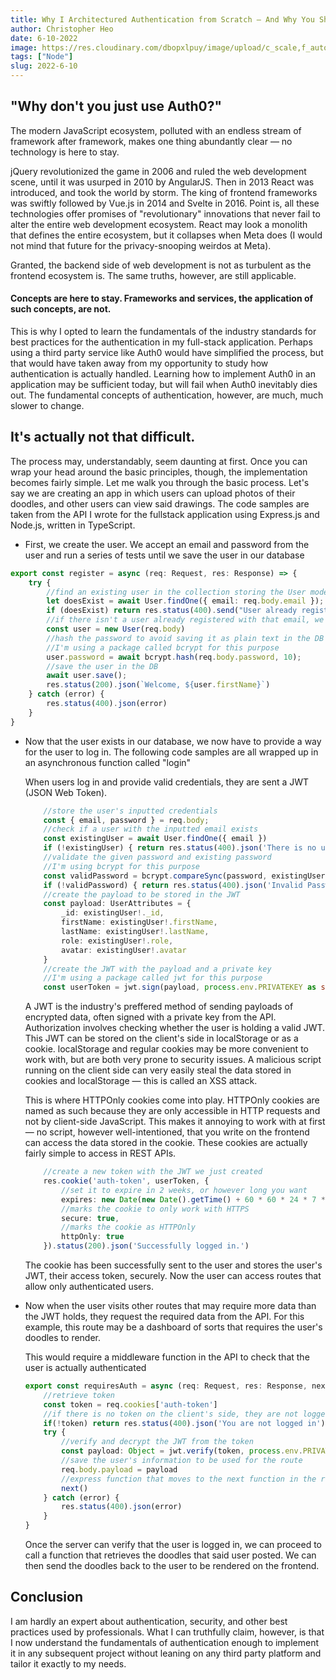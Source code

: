 ```yaml
---
title: Why I Architectured Authentication from Scratch — And Why You Should Too
author: Christopher Heo
date: 6-10-2022
image: https://res.cloudinary.com/dbopxlpuy/image/upload/c_scale,f_auto,q_auto,w_600/v1655155406/Articles/cybersecure_x1dgyb.jpg
tags: ["Node"]
slug: 2022-6-10
---
```


## "Why don't you just use Auth0?"

The modern JavaScript ecosystem, polluted with an endless stream of framework after framework, makes one thing abundantly clear — no technology is here to stay.  

jQuery revolutionized the game in 2006 and ruled the web development scene, until it was usurped in 2010 by AngularJS. Then in 2013 React was introduced, and took the world by storm. The king of frontend frameworks was swiftly followed by Vue.js in 2014 and Svelte in 2016. Point is, all these technologies offer promises of "revolutionary" innovations that never fail to alter the entire web development ecosystem. React may look a monolith that defines the entire ecosystem, but it collapses when Meta does (I would not mind that future for the privacy-snooping weirdos at Meta).

Granted, the backend side of web development is not as turbulent as the frontend ecosystem is. The same truths, however, are still applicable. 

#### Concepts are here to stay. Frameworks and services, the application of such concepts, are not.

This is why I opted to learn the fundamentals of the industry standards for best practices for the authentication in my full-stack application. Perhaps using a third party service like Auth0 would have simplified the process, but that would have taken away from my opportunity to study how authentication is actually handled. Learning how to implement Auth0 in an application may be sufficient today, but will fail when Auth0 inevitably dies out. The fundamental concepts of authentication, however, are much, much slower to change. 

## It's actually not that difficult.

The process may, understandably, seem daunting at first. Once you can wrap your head around the basic principles, though, the implementation becomes fairly simple. Let me walk you through the basic process. Let's say we are creating an app in which users can upload photos of their doodles, and other users can view said drawings. The code samples are taken from the API I wrote for the fullstack application using Express.js and Node.js, written in TypeScript.

- First, we create the user. We accept an email and password from the user and run a series of tests until we save the user in our database
```Typescript
export const register = async (req: Request, res: Response) => {
    try {
        //find an existing user in the collection storing the User model
        let doesExist = await User.findOne({ email: req.body.email });
        if (doesExist) return res.status(400).send("User already registered.");
        //if there isn't a user already registered with that email, we proceed to create the new user
        const user = new User(req.body)
        //hash the password to avoid saving it as plain text in the DB 
        //I'm using a package called bcrypt for this purpose
        user.password = await bcrypt.hash(req.body.password, 10);
        //save the user in the DB
        await user.save();
        res.status(200).json(`Welcome, ${user.firstName}`)
    } catch (error) {
        res.status(400).json(error)
    }
}
```
- Now that the user exists in our database, we now have to provide a way for the user to log in. The following code samples are all wrapped up in an asynchronous function called "login"

    When users log in and provide valid credentials, they are sent a JWT (JSON Web Token).
    ```TypeScript
        //store the user's inputted credentials
        const { email, password } = req.body;
        //check if a user with the inputted email exists
        const existingUser = await User.findOne({ email })
        if (!existingUser) { return res.status(400).json('There is no user registered under this email. Meant to register?')}
        //validate the given password and existing password
        //I'm using bcrypt for this purpose
        const validPassword = bcrypt.compareSync(password, existingUser!.password)
        if (!validPassword) { return res.status(400).json('Invalid Password')}
        //create the payload to be stored in the JWT
        const payload: UserAttributes = {
            _id: existingUser!._id,
            firstName: existingUser!.firstName,
            lastName: existingUser!.lastName,
            role: existingUser!.role,
            avatar: existingUser!.avatar
        }
        //create the JWT with the payload and a private key
        //I'm using a package called jwt for this purpose
        const userToken = jwt.sign(payload, process.env.PRIVATEKEY as string)
    ```
    A JWT is the industry's preffered method of sending payloads of encrypted data, often signed with a private key from the API. Authorization involves checking whether the user is holding a valid JWT. This JWT can be stored on the client's side in localStorage or as a cookie. localStorage and regular cookies may be more convenient to work with, but are both very prone to security issues. A malicious script running on the client side can very easily steal the data stored in cookies and localStorage — this is called an XSS attack.
    
    This is where HTTPOnly cookies come into play. HTTPOnly cookies are named as such because they are only accessible in HTTP requests and not by client-side JavaScript. This makes it annoying to work with at first — no script, however well-intentioned, that you write on the frontend can access the data stored in the cookie. These cookies are actually fairly simple to access in REST APIs.
    ```TypeScript
        //create a new token with the JWT we just created
        res.cookie('auth-token', userToken, {
            //set it to expire in 2 weeks, or however long you want
            expires: new Date(new Date().getTime() + 60 * 60 * 24 * 7 * 1000),
            //marks the cookie to only work with HTTPS
            secure: true,
            //marks the cookie as HTTPOnly
            httpOnly: true
        }).status(200).json('Successfully logged in.')
    ```
    The cookie has been successfully sent to the user and stores the user's JWT, their access token, securely. Now the user can access routes that allow only authenticated users.

- Now when the user visits other routes that may require more data than the JWT holds, they request the required data from the API. For this example, this route may be a dashboard of sorts that requires the user's doodles to render.

    This would require a middleware function in the API to check that the user is actually authenticated
    ```TypeScript
    export const requiresAuth = async (req: Request, res: Response, next: NextFunction) => {
        //retrieve token
        const token = req.cookies['auth-token']
        //if there is no token on the client's side, they are not logged in, and cannot access the route.
        if(!token) return res.status(400).json('You are not logged in')
        try {
            //verify and decrypt the JWT from the token
            const payload: Object = jwt.verify(token, process.env.PRIVATEKEY as string)
            //save the user's information to be used for the route
            req.body.payload = payload
            //express function that moves to the next function in the route
            next()
        } catch (error) {
            res.status(400).json(error)
        }
    }
    ```
    Once the server can verify that the user is logged in, we can proceed to call a function that retrieves the doodles that said user posted. We can then send the doodles back to the user to be rendered on the frontend.

## Conclusion

I am hardly an expert about authentication, security, and other best practices used by professionals. What I can truthfully claim, however, is that I now understand the fundamentals of authentication enough to implement it in any subsequent project without leaning on any third party platform and tailor it exactly to my needs.